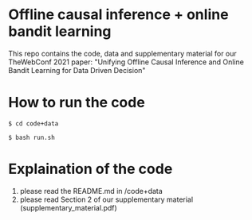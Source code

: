 # Offline causal inference + online bandit learning

This repo contains the code, data and supplementary material for our TheWebConf 2021 paper: "Unifying Offline Causal Inference and Online Bandit Learning for Data Driven Decision"

# How to run the code
``` $ cd code+data ```

``` $ bash run.sh ```

# Explaination of the code
1. please read the README.md in /code+data
2. please read Section 2 of our supplementary material (supplementary_material.pdf)

